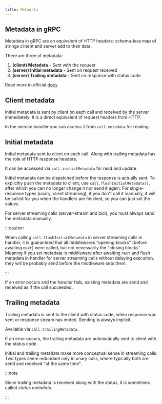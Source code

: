 ```yaml
---
title: Metadata
---
```


## Metadata in gRPC

Metadata in gRPC are an equivalent of HTTP headers: schema-less map of strings clinent and server add to their data.

There are three of metadata:

1. **(client) Metadata** - Sent with the request
1. **(server) Initial metadata** - Sent on request received
1. **(server) Trailing metadata** - Sent on response with status code

Read more in official [docs](https://grpc.io/docs/what-is-grpc/core-concepts/)

## Client metadata

Initial metadata is sent by client on each call and received by the server immediately. It is a direct equivalent of request headers from HTTP.

In the service handler you can access it from `call.metadata` for reading.

## Initial metadata

Initial metadata sent to client on each call. Along with trailing metadata has the role of HTTP response headers.

It can be accessed via `call.initialMetadata` for read and update.

Initial metadata can be dispatched before the response is actually sent. To explicitly push the metadata to client, use `call.flushInitialMetadata()`, after which you can no longer change it nor send it again. For single-response types (unary, client streaming), if you don't call it manually, it will be called for you when the handlers are finished, so you can just set the values.

For server streaming calls (server-stream and bidi), you must always send the metadata manually.

:::caution

When calling `call.flushInitialMetadata` in server streaming calls in handler, it is guaranteed that all middlewares "opening blocks" (before awaiting `next`) were called, but not necessarily the "closing blocks". Meaning if you set metadata in middleware after awaiting `next` and flush metadata in handler for server streaming calls without delaying execution, they will be probably send before the middleware sets them.

:::

If an error occurs and the handler fails, existing metadata are send and received as if the call succeeded.

## Trailing metadata

Trailing metadata is sent to the client with status code, when response was sent or response stream has ended. Sending is always implicit.

Available via `call.trailingMetadata`.

If an error occurs, the trailing metadata are automatically sent to client with the status code.

Initial and trailing metadata make more conceptual sense in streaming calls. Two types seem redundant only in unary calls, where typically both are send and received "at the same time".

:::note

Since trailing metadata is received along with the status, it is sometimes called _status metadata_.

:::
